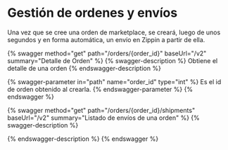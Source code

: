 # Gestión de ordenes y envíos

Una vez que se cree una orden de marketplace, se creará, luego de unos segundos y en forma automática, un envío en Zippin a partir de ella.

{% swagger method="get" path="/orders/{order_id}" baseUrl="/v2" summary="Detalle de Orden" %}
{% swagger-description %}
Obtiene el detalle de una orden
{% endswagger-description %}

{% swagger-parameter in="path" name="order_id" type="int" %}
Es el id de orden obtenido al crearla.
{% endswagger-parameter %}
{% endswagger %}



{% swagger method="get" path="/orders/{order_id}/shipments" baseUrl="/v2" summary="Listado de envíos de una orden" %}
{% swagger-description %}

{% endswagger-description %}
{% endswagger %}

